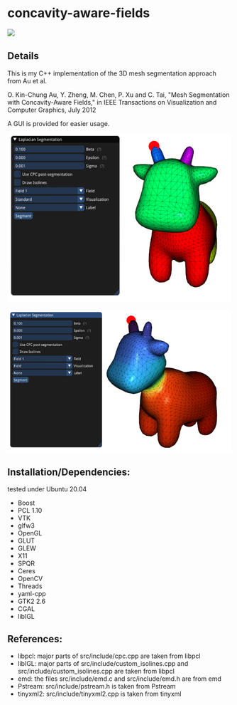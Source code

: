 # concavity-aware-fields

![](https://img.shields.io/github/repo-size/FlorianTeich/concavity-aware-fields)

## Details
This is my C++ implementation of the 3D mesh segmentation approach from Au et al.

O. Kin-Chung Au, Y. Zheng, M. Chen, P. Xu and C. Tai, "Mesh Segmentation with Concavity-Aware Fields," in IEEE Transactions on Visualization and Computer Graphics, July 2012

A GUI is provided for easier usage.

![image](data/teaser01.png)

![image](data/teaser02.png)

## Installation/Dependencies:
tested under Ubuntu 20.04
* Boost
* PCL 1.10
* VTK
* glfw3
* OpenGL
* GLUT
* GLEW
* X11
* SPQR
* Ceres
* OpenCV
* Threads
* yaml-cpp
* GTK2 2.6
* CGAL
* libIGL

## References:
* libpcl: major parts of src/include/cpc.cpp are taken from libpcl
* libIGL: major parts of src/include/custom_isolines.cpp and src/include/custom_isolines.cpp are taken from libpcl
* emd: the files src/include/emd.c and src/include/emd.h are from emd
* Pstream: src/include/pstream.h is taken from Pstream
* tinyxml2: src/include/tinyxml2.cpp is taken from tinyxml

